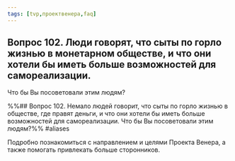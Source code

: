 ```yaml
---
tags: [tvp,проектвенера,faq]
---
```

## Вопрос 102. Люди говорят, что сыты по горло жизнью в монетарном обществе, и что они хотели бы иметь больше возможностей для самореализации. 
Что бы Вы посоветовали этим людям?

%%## Вопрос 102. Немало людей говорит, что сыты по горло жизнью в обществе, где правят деньги, и что они хотели бы иметь больше возможностей для самореализации. Что бы Вы посоветовали этим людям?%% #aliases 

Подробно познакомиться с направлением и целями Проекта Венера, а также помогать привлекать больше сторонников.